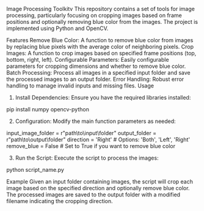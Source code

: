 Image Processing Toolkitv
This repository contains a set of tools for image processing, particularly focusing on cropping images based on frame positions and optionally removing blue color from the images. The project is implemented using Python and OpenCV.

Features
Remove Blue Color: A function to remove blue color from images by replacing blue pixels with the average color of neighboring pixels.
Crop Images: A function to crop images based on specified frame positions (top, bottom, right, left).
Configurable Parameters: Easily configurable parameters for cropping dimensions and whether to remove blue color.
Batch Processing: Process all images in a specified input folder and save the processed images to an output folder.
Error Handling: Robust error handling to manage invalid inputs and missing files.
Usage

1. Install Dependencies:
Ensure you have the required libraries installed:

pip install numpy opencv-python

2. Configuration:
Modify the main function parameters as needed:

input_image_folder = r"path\to\input\folder"
output_folder = r"path\to\output\folder"
direction = 'Right'  # Options: 'Both', 'Left', 'Right'
remove_blue = False  # Set to True if you want to remove blue color

3. Run the Script:
Execute the script to process the images:

python script_name.py

Example
Given an input folder containing images, the script will crop each image based on the specified direction and optionally remove blue color. The processed images are saved to the output folder with a modified filename indicating the cropping direction.
